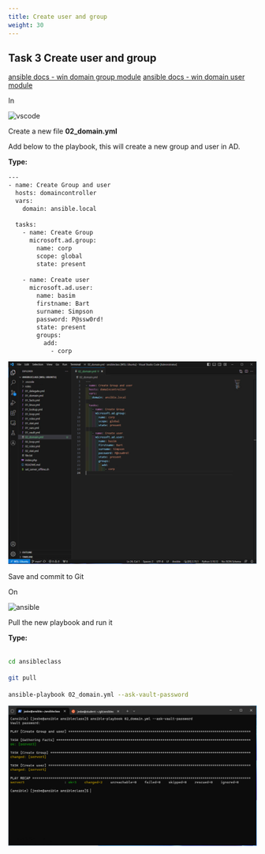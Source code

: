 ```yaml
---
title: Create user and group
weight: 30
---
```


## Task 3 Create user and group

[ansible docs - win domain group module](https://docs.ansible.com/ansible/latest/collections/community/windows/win_domain_group_module.html)
[ansible docs - win domain user module](https://docs.ansible.com/ansible/latest/collections/community/windows/win_domain_user_module.html)

In

![vscode](/images/student-vscode.png)

Create a new file __02_domain.yml__

Add below to the playbook, this will create a new group and user in AD.

__Type:__

```ansible
---
- name: Create Group and user
  hosts: domaincontroller
  vars:
    domain: ansible.local

  tasks:
    - name: Create Group
      microsoft.ad.group:
        name: corp
        scope: global
        state: present

    - name: Create user
      microsoft.ad.user:
        name: basim
        firstname: Bart
        surname: Simpson
        password: P@ssw0rd!
        state: present
        groups:
          add:
            - corp

```

![Alt text](images/05_addgrpanduser.png?raw=true "add group and user")

Save and commit to Git

On

![ansible](/images/ansible.png)

Pull the new playbook and run it

__Type:__

```bash

cd ansibleclass

git pull

ansible-playbook 02_domain.yml --ask-vault-password

```

![Alt text](images/06_addgrpanduser_run.png?raw=true "add group and user playbook run")
